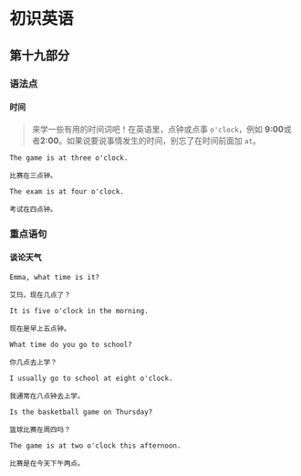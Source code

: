 # 初识英语

## 第十九部分

### 语法点

#### 时间

> 来学一些有用的时间词吧！在英语里，点钟或点事 `o'clock`，例如
> **9:00**或者**2:00**。如果说要说事情发生的时间，别忘了在时间前面加 `at`。

```text
The game is at three o'clock.

比赛在三点钟。
```

```text
The exam is at four o'clock.

考试在四点钟。
```

### 重点语句

#### 谈论天气

```text
Emma, what time is it?

艾玛，现在几点了？
```

```text
It is five o'clock in the morning.

现在是早上五点钟。
```

```text
What time do you go to school?

你几点去上学？
```

```text
I usually go to school at eight o'clock.

我通常在八点钟去上学。
```

```text
Is the basketball game on Thursday?

篮球比赛在周四吗？
```

```text
The game is at two o'clock this afternoon.

比赛是在今天下午两点。
```
